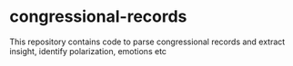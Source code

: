 # congressional-records
This repository contains code to parse congressional records and extract insight, identify polarization, emotions etc
